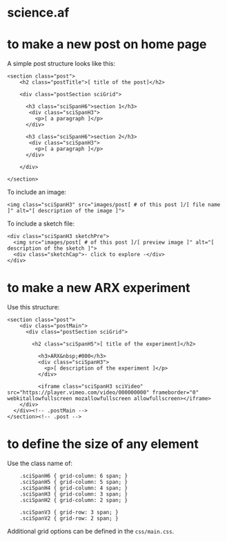 # science.af

# to make a new post on home page

A simple post structure looks like this:

```
<section class="post">
    <h2 class="postTitle">[ title of the post]</h2>

    <div class="postSection sciGrid">

      <h3 class="sciSpanH6">section 1</h3>
       <div class="sciSpanH3">
         <p>[ a paragraph ]</p>
      </div>

      <h3 class="sciSpanH6">section 2</h3>
       <div class="sciSpanH3">
         <p>[ a paragraph ]</p>
      </div>

    </div>

</section>
```

To include an image:

```
<img class="sciSpanH3" src="images/post[ # of this post ]/[ file name ]" alt="[ description of the image ]">
```

To include a sketch file:

```
<div class="sciSpanH3 sketchPre">
  <img src="images/post[ # of this post ]/[ preview image ]" alt="[ description of the sketch ]">
  <div class="sketchCap">- click to explore -</div>
</div>
```

# to make a new ARX experiment

Use this structure:

```
<section class="post">
    <div class="postMain">
      <div class="postSection sciGrid">

        <h2 class="sciSpanH5">[ title of the experiment]</h2>

          <h3>ARX&nbsp;#000</h3>
          <div class="sciSpanH3">
            <p>[ description of the experiment ]</p>
          </div>

          <iframe class="sciSpanH3 sciVideo" src="https://player.vimeo.com/video/000000000" frameborder="0" webkitallowfullscreen mozallowfullscreen allowfullscreen></iframe>
    </div>
  </div><!-- .postMain -->
</section><!-- .post -->
```

# to define the size of any element

Use the class name of:

```
    .sciSpanH6 { grid-column: 6 span; }
    .sciSpanH5 { grid-column: 5 span; }
    .sciSpanH4 { grid-column: 4 span; }
    .sciSpanH3 { grid-column: 3 span; }
    .sciSpanH2 { grid-column: 2 span; }

    .sciSpanV3 { grid-row: 3 span; }
    .sciSpanV2 { grid-row: 2 span; }
```

Additional grid options can be defined in the `css/main.css`.